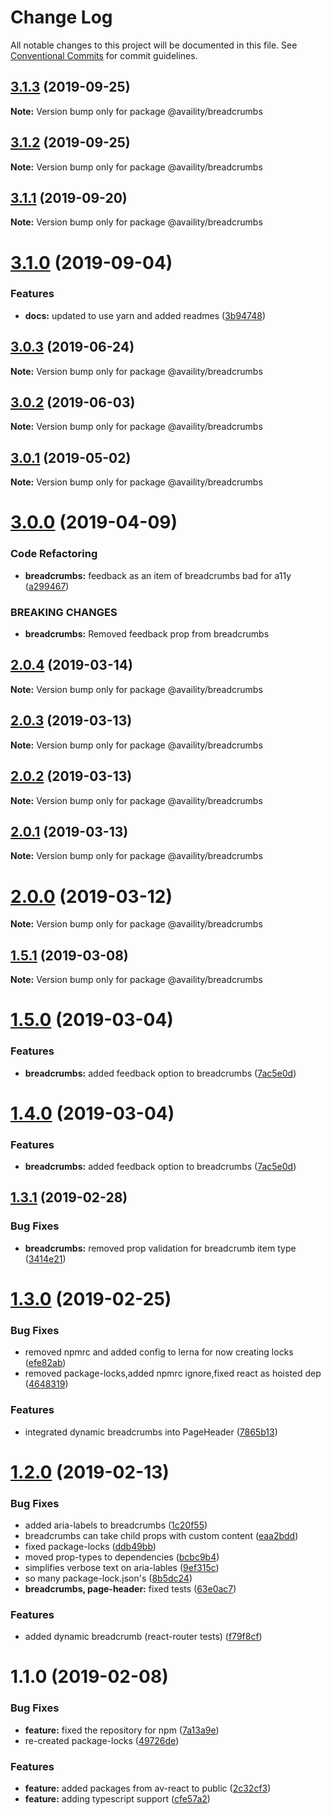 # Change Log

All notable changes to this project will be documented in this file.
See [Conventional Commits](https://conventionalcommits.org) for commit guidelines.

## [3.1.3](https://github.com/Availity/availity-react/compare/@availity/breadcrumbs@3.1.2...@availity/breadcrumbs@3.1.3) (2019-09-25)

**Note:** Version bump only for package @availity/breadcrumbs





## [3.1.2](https://github.com/Availity/availity-react/compare/@availity/breadcrumbs@3.1.1...@availity/breadcrumbs@3.1.2) (2019-09-25)

**Note:** Version bump only for package @availity/breadcrumbs





## [3.1.1](https://github.com/Availity/availity-react/compare/@availity/breadcrumbs@3.1.0...@availity/breadcrumbs@3.1.1) (2019-09-20)

**Note:** Version bump only for package @availity/breadcrumbs





# [3.1.0](https://github.com/Availity/availity-react/compare/@availity/breadcrumbs@3.0.3...@availity/breadcrumbs@3.1.0) (2019-09-04)


### Features

* **docs:** updated to use yarn and added readmes ([3b94748](https://github.com/Availity/availity-react/commit/3b94748))





## [3.0.3](https://github.com/Availity/availity-react/compare/@availity/breadcrumbs@3.0.2...@availity/breadcrumbs@3.0.3) (2019-06-24)

**Note:** Version bump only for package @availity/breadcrumbs





## [3.0.2](https://github.com/Availity/availity-react/compare/@availity/breadcrumbs@3.0.1...@availity/breadcrumbs@3.0.2) (2019-06-03)

**Note:** Version bump only for package @availity/breadcrumbs





## [3.0.1](https://github.com/Availity/availity-react/compare/@availity/breadcrumbs@3.0.0...@availity/breadcrumbs@3.0.1) (2019-05-02)

**Note:** Version bump only for package @availity/breadcrumbs





# [3.0.0](https://github.com/Availity/availity-react/compare/@availity/breadcrumbs@2.0.4...@availity/breadcrumbs@3.0.0) (2019-04-09)


### Code Refactoring

* **breadcrumbs:** feedback as an item of breadcrumbs bad for a11y ([a299467](https://github.com/Availity/availity-react/commit/a299467))


### BREAKING CHANGES

* **breadcrumbs:** Removed feedback prop from breadcrumbs





## [2.0.4](https://github.com/Availity/availity-react/compare/@availity/breadcrumbs@2.0.3...@availity/breadcrumbs@2.0.4) (2019-03-14)

**Note:** Version bump only for package @availity/breadcrumbs





## [2.0.3](https://github.com/Availity/availity-react/compare/@availity/breadcrumbs@2.0.2...@availity/breadcrumbs@2.0.3) (2019-03-13)

**Note:** Version bump only for package @availity/breadcrumbs





## [2.0.2](https://github.com/Availity/availity-react/compare/@availity/breadcrumbs@2.0.1...@availity/breadcrumbs@2.0.2) (2019-03-13)

**Note:** Version bump only for package @availity/breadcrumbs





## [2.0.1](https://github.com/Availity/availity-react/compare/@availity/breadcrumbs@2.0.0...@availity/breadcrumbs@2.0.1) (2019-03-13)

**Note:** Version bump only for package @availity/breadcrumbs





# [2.0.0](https://github.com/Availity/availity-react/compare/@availity/breadcrumbs@1.5.1...@availity/breadcrumbs@2.0.0) (2019-03-12)

**Note:** Version bump only for package @availity/breadcrumbs





## [1.5.1](https://github.com/Availity/availity-react/compare/@availity/breadcrumbs@1.5.0...@availity/breadcrumbs@1.5.1) (2019-03-08)

**Note:** Version bump only for package @availity/breadcrumbs





# [1.5.0](https://github.com/Availity/availity-react/compare/@availity/breadcrumbs@1.3.1...@availity/breadcrumbs@1.5.0) (2019-03-04)


### Features

* **breadcrumbs:** added feedback option to breadcrumbs ([7ac5e0d](https://github.com/Availity/availity-react/commit/7ac5e0d))





# [1.4.0](https://github.com/Availity/availity-react/compare/@availity/breadcrumbs@1.3.1...@availity/breadcrumbs@1.4.0) (2019-03-04)


### Features

* **breadcrumbs:** added feedback option to breadcrumbs ([7ac5e0d](https://github.com/Availity/availity-react/commit/7ac5e0d))





## [1.3.1](https://github.com/Availity/availity-react/compare/@availity/breadcrumbs@1.3.0...@availity/breadcrumbs@1.3.1) (2019-02-28)


### Bug Fixes

* **breadcrumbs:** removed prop validation for breadcrumb item type ([3414e21](https://github.com/Availity/availity-react/commit/3414e21))





# [1.3.0](https://github.com/Availity/availity-react/compare/@availity/breadcrumbs@1.2.0...@availity/breadcrumbs@1.3.0) (2019-02-25)


### Bug Fixes

* removed npmrc and added config to lerna for now creating locks ([efe82ab](https://github.com/Availity/availity-react/commit/efe82ab))
* removed package-locks,added npmrc ignore,fixed react as hoisted dep ([4648319](https://github.com/Availity/availity-react/commit/4648319))


### Features

* integrated dynamic breadcrumbs into PageHeader ([7865b13](https://github.com/Availity/availity-react/commit/7865b13))





# [1.2.0](https://github.com/Availity/availity-react/compare/@availity/breadcrumbs@1.1.0...@availity/breadcrumbs@1.2.0) (2019-02-13)


### Bug Fixes

* added aria-labels to breadcrumbs ([1c20f55](https://github.com/Availity/availity-react/commit/1c20f55))
* breadcrumbs can take child props with custom content ([eaa2bdd](https://github.com/Availity/availity-react/commit/eaa2bdd))
* fixed package-locks ([ddb49bb](https://github.com/Availity/availity-react/commit/ddb49bb))
* moved prop-types to dependencies ([bcbc9b4](https://github.com/Availity/availity-react/commit/bcbc9b4))
* simplifies verbose text on aria-lables ([9ef315c](https://github.com/Availity/availity-react/commit/9ef315c))
* so many package-lock.json's ([8b5dc24](https://github.com/Availity/availity-react/commit/8b5dc24))
* **breadcrumbs, page-header:** fixed tests ([63e0ac7](https://github.com/Availity/availity-react/commit/63e0ac7))


### Features

* added dynamic breadcrumb (react-router tests) ([f79f8cf](https://github.com/Availity/availity-react/commit/f79f8cf))





# 1.1.0 (2019-02-08)


### Bug Fixes

* **feature:** fixed the repository for npm ([7a13a9e](https://github.com/Availity/availity-react/commit/7a13a9e))
* re-created package-locks ([49726de](https://github.com/Availity/availity-react/commit/49726de))


### Features

* **feature:** added packages from av-react to public ([2c32cf3](https://github.com/Availity/availity-react/commit/2c32cf3))
* **feature:** adding typescript support ([cfe57a2](https://github.com/Availity/availity-react/commit/cfe57a2))

